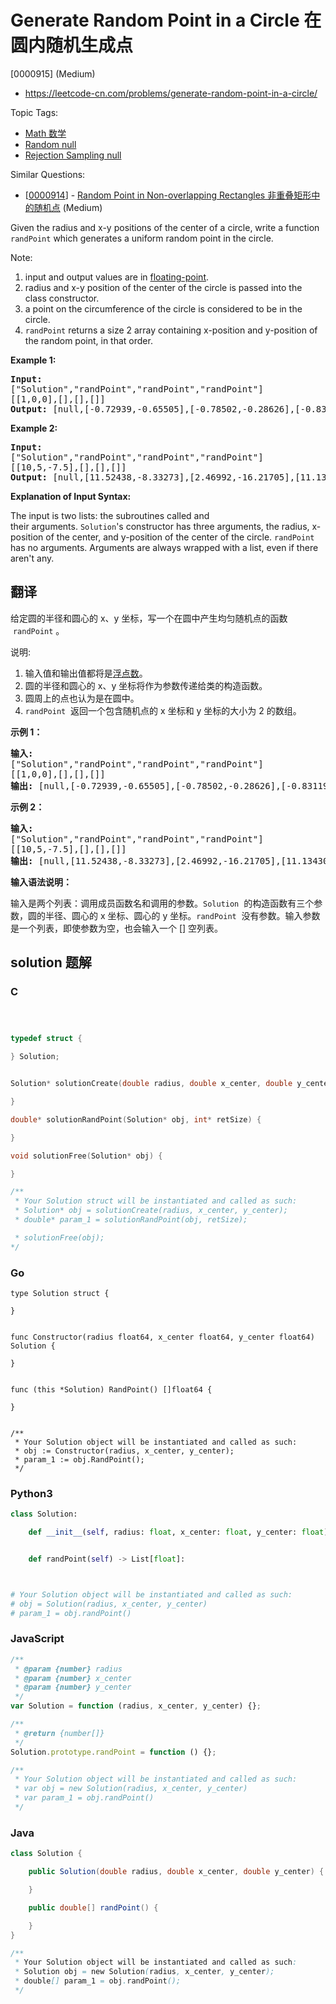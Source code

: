 # Generate Random Point in a Circle 在圆内随机生成点

[0000915] (Medium)

- https://leetcode-cn.com/problems/generate-random-point-in-a-circle/

Topic Tags:

- [Math 数学](https://leetcode-cn.com/tag/math/)
- [Random null](https://leetcode-cn.com/tag/random/)
- [Rejection Sampling null](https://leetcode-cn.com/tag/rejection-sampling/)

Similar Questions:

- [[0000914](https://leetcode-cn.com/problems/random-point-in-non-overlapping-rectangles/)] - [Random Point in Non-overlapping Rectangles 非重叠矩形中的随机点](./0000914.random-point-in-non-overlapping-rectangles.md) (Medium)

Given the radius and x-y positions of the center of a circle, write a function `randPoint` which generates a uniform random point in the circle.

Note:

1.  input and output values are in [floating-point](https://www.webopedia.com/TERM/F/floating_point_number.html).
2.  radius and x-y position of the center of the circle is passed into the class constructor.
3.  a point on the circumference of the circle is considered to be in the circle.
4.  `randPoint` returns a size 2 array containing x-position and y-position of the random point, in that order.

**Example 1:**

<pre><strong>Input: 
</strong><span id="example-input-1-1">["Solution","randPoint","randPoint","randPoint"]
</span><span id="example-input-1-2">[[1,0,0],[],[],[]]</span>
<strong>Output: </strong><span id="example-output-1">[null,[-0.72939,-0.65505],[-0.78502,-0.28626],[-0.83119,-0.19803]]</span>
</pre>

**Example 2:**

<pre><strong>Input: 
</strong><span id="example-input-2-1">["Solution","randPoint","randPoint","randPoint"]
</span><span id="example-input-2-2">[[10,5,-7.5],[],[],[]]</span>
<strong>Output: </strong><span id="example-output-2">[null,[11.52438,-8.33273],[2.46992,-16.21705],[11.13430,-12.42337]]</span></pre>

**Explanation of Input Syntax:**

The input is two lists: the subroutines called and their arguments. `Solution`'s constructor has three arguments, the radius, x-position of the center, and y-position of the center of the circle. `randPoint` has no arguments. Arguments are always wrapped with a list, even if there aren't any.

## 翻译

给定圆的半径和圆心的 x、y 坐标，写一个在圆中产生均匀随机点的函数  `randPoint` 。

说明:

1.  输入值和输出值都将是[浮点数](https://baike.baidu.com/item/%E6%B5%AE%E7%82%B9%E6%95%B0/6162520)。
2.  圆的半径和圆心的 x、y 坐标将作为参数传递给类的构造函数。
3.  圆周上的点也认为是在圆中。
4.  `randPoint`  返回一个包含随机点的 x 坐标和 y 坐标的大小为 2 的数组。

**示例 1：**

<pre><strong>输入: 
</strong>["Solution","randPoint","randPoint","randPoint"]
[[1,0,0],[],[],[]]
<strong>输出: </strong>[null,[-0.72939,-0.65505],[-0.78502,-0.28626],[-0.83119,-0.19803]]
</pre>

**示例 2：**

<pre><strong>输入: 
</strong>["Solution","randPoint","randPoint","randPoint"]
[[10,5,-7.5],[],[],[]]
<strong>输出: </strong>[null,[11.52438,-8.33273],[2.46992,-16.21705],[11.13430,-12.42337]]</pre>

**输入语法说明：**

输入是两个列表：调用成员函数名和调用的参数。`Solution`  的构造函数有三个参数，圆的半径、圆心的 x 坐标、圆心的 y 坐标。`randPoint`  没有参数。输入参数是一个列表，即使参数为空，也会输入一个 \[\] 空列表。

## solution 题解

### C

```c



typedef struct {

} Solution;


Solution* solutionCreate(double radius, double x_center, double y_center) {

}

double* solutionRandPoint(Solution* obj, int* retSize) {

}

void solutionFree(Solution* obj) {

}

/**
 * Your Solution struct will be instantiated and called as such:
 * Solution* obj = solutionCreate(radius, x_center, y_center);
 * double* param_1 = solutionRandPoint(obj, retSize);

 * solutionFree(obj);
*/
```

### Go

```golang
type Solution struct {

}


func Constructor(radius float64, x_center float64, y_center float64) Solution {

}


func (this *Solution) RandPoint() []float64 {

}


/**
 * Your Solution object will be instantiated and called as such:
 * obj := Constructor(radius, x_center, y_center);
 * param_1 := obj.RandPoint();
 */
```

### Python3

```python
class Solution:

    def __init__(self, radius: float, x_center: float, y_center: float):


    def randPoint(self) -> List[float]:



# Your Solution object will be instantiated and called as such:
# obj = Solution(radius, x_center, y_center)
# param_1 = obj.randPoint()
```

### JavaScript

```javascript
/**
 * @param {number} radius
 * @param {number} x_center
 * @param {number} y_center
 */
var Solution = function (radius, x_center, y_center) {};

/**
 * @return {number[]}
 */
Solution.prototype.randPoint = function () {};

/**
 * Your Solution object will be instantiated and called as such:
 * var obj = new Solution(radius, x_center, y_center)
 * var param_1 = obj.randPoint()
 */
```

### Java

```java
class Solution {

    public Solution(double radius, double x_center, double y_center) {

    }

    public double[] randPoint() {

    }
}

/**
 * Your Solution object will be instantiated and called as such:
 * Solution obj = new Solution(radius, x_center, y_center);
 * double[] param_1 = obj.randPoint();
 */
```
